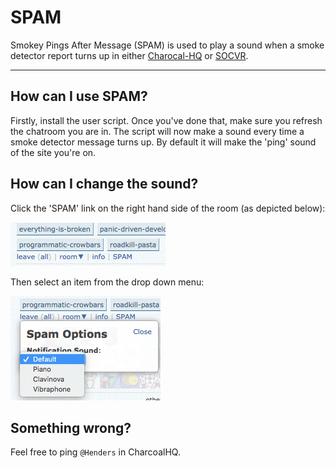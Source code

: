 # SPAM
Smokey Pings After Message (SPAM) is used to play a sound when a smoke detector report turns up in either [Charocal-HQ](https://chat.stackexchange.com/rooms/11540/charcoal-hq) or [SOCVR](https://chat.stackoverflow.com/rooms/41570/so-close-vote-reviewers).

---
## How can I use SPAM?
Firstly, install the user script. Once you've done that, make sure you refresh the chatroom you are in. The script will now make a sound every time a smoke detector message turns up. By default it will make the 'ping' sound of the site you're on. 

## How can I change the sound?
Click the 'SPAM' link on the right hand side of the room (as depicted below):

![SPAM link](spam.png)

Then select an item from the drop down menu:

![SPAM dropdown](dropdown.png)

## Something wrong?
Feel free to ping `@Henders` in CharcoalHQ.
